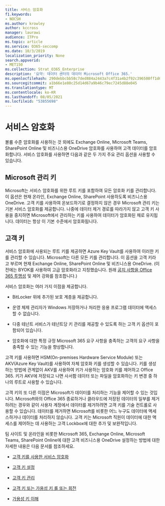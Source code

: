 ```yaml
---
title: 서비스 암호화
f1.keywords:
- NOCSH
ms.author: krowley
author: kccross
manager: laurawi
audience: ITPro
ms.topic: article
ms.service: O365-seccomp
ms.date: 10/3/2019
localization_priority: None
search.appverid:
- MET150
ms.collection: Strat_O365_Enterprise
description: '요약: 데이터 센터의 데이터 Microsoft Office 365.'
ms.openlocfilehash: 290debbcbb58c7ded884a2443a7c4f31a4b2f92c396500ff1d63f3fcc7221942
ms.sourcegitcommit: a1b66e1e80c25d14d67a9b46c79ec7245d88e045
ms.translationtype: MT
ms.contentlocale: ko-KR
ms.lasthandoff: 08/05/2021
ms.locfileid: "53855698"
---
```

# <a name="service-encryption"></a>서비스 암호화

볼륨 수준 암호화를 사용하는 것 외에도 Exchange Online, Microsoft Teams, SharePoint Online 및 비즈니스용 OneDrive 암호화를 사용하여 고객 데이터를 암호화합니다. 서비스 암호화를 사용하면 다음과 같은 두 가지 주요 관리 옵션을 사용할 수 있습니다.

## <a name="microsoft-managed-keys"></a>Microsoft 관리 키
Microsoft는 서비스 암호화를 위한 루트 키를 포함하여 모든 암호화 키를 관리합니다. 이 옵션은 현재 온라인, Exchange Online, SharePoint 사용하도록 비즈니스용 OneDrive. 고객 키를 사용하여 온보드하기로 결정하지 않은 경우 Microsoft 관리 키는 기본 서비스 암호화를 제공합니다. 나중에 데이터 제거 경로를 따라가지 않고 고객 키 사용을 중지하면 Microsoft에서 관리하는 키를 사용하여 데이터가 암호화된 채로 유지됩니다. 데이터는 항상 이 기본 수준에서 암호화됩니다. 

## <a name="customer-key"></a>고객 키
서비스 암호화에 사용되는 루트 키를 제공하면 Azure Key Vault를 사용하여 이러한 키를 관리할 수 있습니다. Microsoft는 다른 모든 키를 관리합니다. 이 옵션을 고객 키라고 부르며 현재 Exchange Online, SharePoint Online 및 비즈니스용 OneDrive. (이전에는 BYOK를 사용하여 고급 암호화라고 지칭했습니다. 원래 [공지 사항을 Office 365 투명성](https://blogs.office.com/2015/04/21/enhancing-transparency-and-control-for-office-365-customers/) 및 제어 강화를 참조합니다.)

서비스 암호화는 여러 가지 이점을 제공합니다.

- BitLocker 위에 추가된 보호 계층을 제공합니다.

- 운영 체제 관리자가 Windows 저장하거나 처리한 응용 프로그램 데이터에 액세스할 수 없습니다.

- 다중 테넌트 서비스가 테넌트당 키 관리를 제공할 수 있도록 하는 고객 키 옵션이 포함되어 있습니다.

- 암호화에 대한 특정 규정 Microsoft 365 요구 사항을 충족하는 고객의 요구 사항을 충족할 수 있는 기능을 향상합니다.

고객 키를 사용하면 HSM(On-premises Hardware Service Module) 또는 AKV(Azure Key Vault)를 사용하여 자체 암호화 키를 생성할 수 있습니다. 키를 생성하는 방법에 관계없이 AKV를 사용하여 키가 사용하는 암호화 키를 제어하고 Office 365. 키가 AKV에 저장되고 나면 사서함 데이터 또는 파일을 암호화하는 키 변경 중 하나의 루트로 사용할 수 있습니다.

고객 키의 또 다른 이점은 Microsoft가 데이터를 처리하는 기능을 제어할 수 있는 것입니다. Microsoft와의 Office 365 종료하거나 클라우드에 저장된 데이터의 일부를 제거하려는 경우와 같이 사용자 계정에서 데이터를 제거하려면 고객 키를 기술 컨트롤로 사용할 수 있습니다. 데이터를 제거하면 Microsoft를 비롯한 어느 누구도 데이터에 액세스하거나 데이터를 처리하지 않습니다. 고객 키는 Microsoft 직원이 데이터에 대한 액세스를 제어하는 데 사용하는 고객 Lockbox에 대한 추가 및 보완적입니다.

팀 사이트 및 온라인을 비롯한 Microsoft 365, Exchange Online, Microsoft Teams, SharePoint Online에 대한 고객 비즈니스용 OneDrive 설정하는 방법에 대한 자세한 내용은 다음 문서를 참조하세요.

- [고객 키를 사용한 서비스 암호화](customer-key-overview.md)

- [고객 키 설정](customer-key-set-up.md)

- [고객 키 관리](customer-key-manage.md)

- [고객 키 또는 가용성 키 롤 또는 회전](customer-key-availability-key-roll.md)

- [가용성 키 이해](customer-key-availability-key-understand.md)
